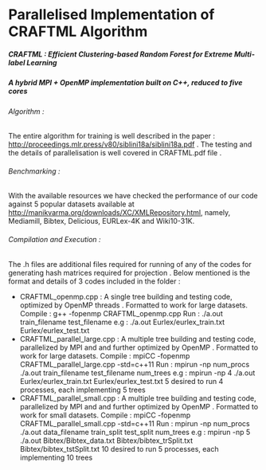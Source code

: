 # Parallelised Implementation of CRAFTML Algorithm
##### CRAFTML : Efficient Clustering-based Random Forest for Extreme Multi-label Learning 
#####  A hybrid MPI + OpenMP implementation built on C++, reduced to five cores 
###### Algorithm : 
The entire algorithm for training is well described in the paper : http://proceedings.mlr.press/v80/siblini18a/siblini18a.pdf .
The testing and the details of parallelisation is well covered in CRAFTML.pdf file .
###### Benchmarking : 
With the available resources we have checked the performance of our code against 5 popular datasets available at http://manikvarma.org/downloads/XC/XMLRepository.html, namely, Mediamill, Bibtex, Delicious, EURLex-4K and Wiki10-31K.
###### Compilation and Execution : 
The .h files are additional files required for running of any of the codes for generating hash matrices required for projection .
Below mentioned is the format and details of 3 codes included in the folder :
- CRAFTML_openmp.cpp : A single tree building and testing code, optimized by OpenMP threads .
Formatted to work for large datasets.
Compile : g++ -fopenmp CRAFTML_openmp.cpp
Run : ./a.out train_filename test_filename
e.g : ./a.out Eurlex/eurlex_train.txt Eurlex/eurlex_test.txt
- CRAFTML_parallel_large.cpp : A multiple tree building and testing code, parallelized by MPI and and further
optimized by OpenMP . Formatted to work for large datasets.
Compile : mpiCC -fopenmp CRAFTML_parallel_large.cpp -std=c++11
Run : mpirun -np num_procs ./a.out train_filename test_filename num_trees
e.g : mpirun -np 4 ./a.out Eurlex/eurlex_train.txt Eurlex/eurlex_test.txt 5 
desired to run 4 processes, each implementing 5 trees
- CRAFTML_parallel_small.cpp : A multiple tree building and testing code, parallelized by MPI and and further
optimized by OpenMP . Formatted to work for small datasets.
Compile : mpiCC -fopenmp CRAFTML_parallel_small.cpp -std=c++11
Run : mpirun -np num_procs ./a.out data_filename train_split test_split num_trees
e.g :  mpirun -np 5 ./a.out Bibtex/Bibtex_data.txt Bibtex/bibtex_trSplit.txt Bibtex/bibtex_tstSplit.txt 10
desired to run 5 processes, each implementing 10 trees













   
 
